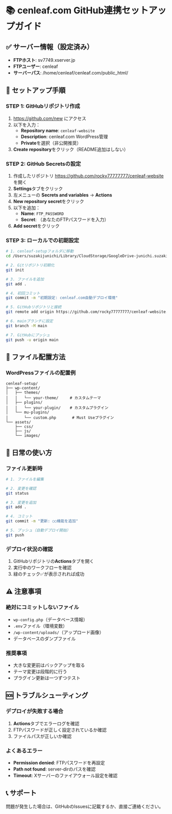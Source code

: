 # 📚 cenleaf.com GitHub連携セットアップガイド

## ✅ サーバー情報（設定済み）
- **FTPホスト**: sv7749.xserver.jp
- **FTPユーザー**: cenleaf
- **サーバーパス**: /home/cenleaf/cenleaf.com/public_html/

## 🚀 セットアップ手順

### STEP 1: GitHubリポジトリ作成
1. https://github.com/new にアクセス
2. 以下を入力：
   - **Repository name**: `cenleaf-website`
   - **Description**: cenleaf.com WordPress管理
   - **Private**を選択（非公開推奨）
3. **Create repository**をクリック（README追加はしない）

### STEP 2: GitHub Secretsの設定
1. 作成したリポジトリ https://github.com/rocky77777777/cenleaf-website を開く
2. **Settings**タブをクリック
3. 左メニューの **Secrets and variables** → **Actions**
4. **New repository secret**をクリック
5. 以下を追加：
   - **Name**: `FTP_PASSWORD`
   - **Secret**: （あなたのFTPパスワードを入力）
6. **Add secret**をクリック

### STEP 3: ローカルでの初期設定
```bash
# 1. cenleaf-setupフォルダに移動
cd /Users/suzakijunichi/Library/CloudStorage/GoogleDrive-junichi.suzaki@gmail.com/マイドライブ/Cursor/cenleaf-setup

# 2. Gitリポジトリ初期化
git init

# 3. ファイルを追加
git add .

# 4. 初回コミット
git commit -m "初期設定: cenleaf.com自動デプロイ環境"

# 5. GitHubリポジトリと接続
git remote add origin https://github.com/rocky77777777/cenleaf-website.git

# 6. mainブランチに設定
git branch -M main

# 7. GitHubにプッシュ
git push -u origin main
```

## 📁 ファイル配置方法

### WordPressファイルの配置例
```
cenleaf-setup/
├── wp-content/
│   ├── themes/
│   │   └── your-theme/     # カスタムテーマ
│   ├── plugins/
│   │   └── your-plugin/    # カスタムプラグイン
│   └── mu-plugins/
│       └── custom.php       # Must Useプラグイン
└── assets/
    ├── css/
    ├── js/
    └── images/
```

## 🔄 日常の使い方

### ファイル更新時
```bash
# 1. ファイルを編集

# 2. 変更を確認
git status

# 3. 変更を追加
git add .

# 4. コミット
git commit -m "更新: ○○機能を追加"

# 5. プッシュ（自動デプロイ開始）
git push
```

### デプロイ状況の確認
1. GitHubリポジトリの**Actions**タブを開く
2. 実行中のワークフローを確認
3. 緑のチェック✅が表示されれば成功

## ⚠️ 注意事項

### 絶対にコミットしないファイル
- `wp-config.php`（データベース情報）
- `.env`ファイル（環境変数）
- `/wp-content/uploads/`（アップロード画像）
- データベースのダンプファイル

### 推奨事項
- 大きな変更前はバックアップを取る
- テーマ変更は段階的に行う
- プラグイン更新は一つずつテスト

## 🆘 トラブルシューティング

### デプロイが失敗する場合
1. **Actions**タブでエラーログを確認
2. FTPパスワードが正しく設定されているか確認
3. ファイルパスが正しいか確認

### よくあるエラー
- **Permission denied**: FTPパスワードを再設定
- **Path not found**: server-dirのパスを確認
- **Timeout**: Xサーバーのファイアウォール設定を確認

## 📞 サポート

問題が発生した場合は、GitHubのIssuesに記載するか、直接ご連絡ください。